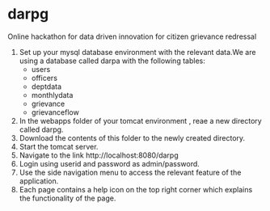 # darpg
Online hackathon for data driven innovation for citizen grievance redressal

1) Set up your mysql database environment with the relevant data.We are using a database called darpa with the following tables:
   - users
   - officers
   - deptdata
   - monthlydata
   - grievance
   - grievanceflow
2) In the webapps folder of your tomcat environment , reae a new directory called darpg.
3) Download the contents of this folder to the newly created directory.
4) Start the tomcat server.
5) Navigate to the link http://localhost:8080/darpg
6) Login using userid and password as admin/password.
7) Use the side navigation menu to access the relevant feature of the application. 
8) Each page contains a help icon on the top right corner which explains the functionality of the page.
